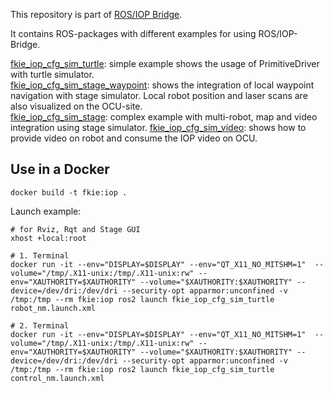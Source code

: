 This repository is part of [ROS/IOP Bridge](https://github.com/fkie/iop_core).

It contains ROS-packages with different examples for using ROS/IOP-Bridge.

[fkie_iop_cfg_sim_turtle](https://github.com/fkie/iop_examples/tree/foxy-devel/fkie_iop_cfg_sim_turtle): simple example shows the usage of PrimitiveDriver with turtle simulator.  
[fkie_iop_cfg_sim_stage_waypoint](https://github.com/fkie/iop_examples/tree/foxy-devel/fkie_iop_cfg_sim_stage_waypoint):  shows the integration of local waypoint navigation with stage simulator. Local robot position and  laser scans are also visualized on the OCU-site.  
[fkie_iop_cfg_sim_stage](https://github.com/fkie/iop_examples/tree/foxy-devel/fkie_iop_cfg_sim_stage): complex example with multi-robot, map and video integration using stage simulator.
[fkie_iop_cfg_sim_video](https://github.com/fkie/iop_examples/tree/foxy-devel/fkie_iop_cfg_sim_video): shows how to provide video on robot and consume the IOP video on OCU.



## Use in a Docker

    docker build -t fkie:iop .


Launch example:

    # for Rviz, Rqt and Stage GUI
    xhost +local:root

    # 1. Terminal
    docker run -it --env="DISPLAY=$DISPLAY" --env="QT_X11_NO_MITSHM=1"  --volume="/tmp/.X11-unix:/tmp/.X11-unix:rw" --env="XAUTHORITY=$XAUTHORITY" --volume="$XAUTHORITY:$XAUTHORITY" --device=/dev/dri:/dev/dri --security-opt apparmor:unconfined -v /tmp:/tmp --rm fkie:iop ros2 launch fkie_iop_cfg_sim_turtle robot_nm.launch.xml

    # 2. Terminal
    docker run -it --env="DISPLAY=$DISPLAY" --env="QT_X11_NO_MITSHM=1"  --volume="/tmp/.X11-unix:/tmp/.X11-unix:rw" --env="XAUTHORITY=$XAUTHORITY" --volume="$XAUTHORITY:$XAUTHORITY" --device=/dev/dri:/dev/dri --security-opt apparmor:unconfined -v /tmp:/tmp --rm fkie:iop ros2 launch fkie_iop_cfg_sim_turtle control_nm.launch.xml




